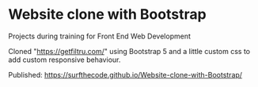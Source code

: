 # Website clone with Bootstrap

Projects during training for Front End Web Development

Cloned "https://getfiltru.com/" using Bootstrap 5 and a little custom css to add custom responsive behaviour.

Published: https://surfthecode.github.io/Website-clone-with-Bootstrap/
